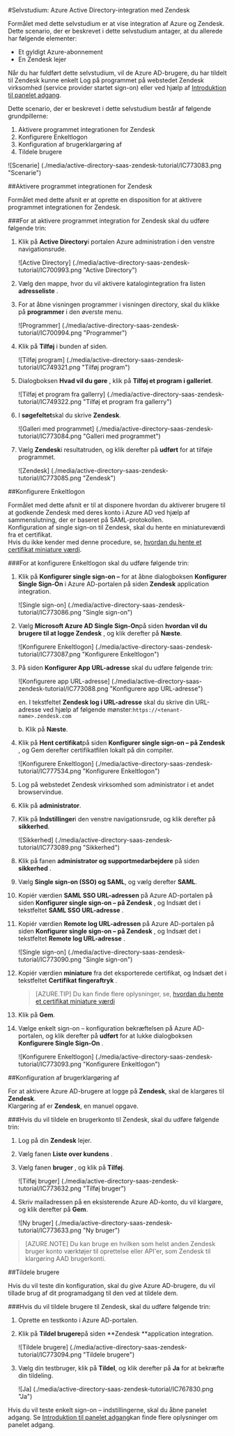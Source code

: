 <properties 
    pageTitle="Selvstudium: Azure Active Directory-integration med Zendesk | Microsoft Azure" 
    description="Lær at bruge Zendesk med Azure Active Directory til at aktivere enkeltlogon, automatiseret klargøring og mere!." 
    services="active-directory" 
    authors="jeevansd"  
    documentationCenter="na" 
    manager="femila"/>
<tags 
    ms.service="active-directory" 
    ms.devlang="na" 
    ms.topic="article" 
    ms.tgt_pltfrm="na" 
    ms.workload="identity" 
    ms.date="09/09/2016" 
    ms.author="jeedes" />

#<a name="tutorial-azure-active-directory-integration-with-zendesk"></a>Selvstudium: Azure Active Directory-integration med Zendesk
  
Formålet med dette selvstudium er at vise integration af Azure og Zendesk.  
Dette scenario, der er beskrevet i dette selvstudium antager, at du allerede har følgende elementer:

-   Et gyldigt Azure-abonnement
-   En Zendesk lejer
  
Når du har fuldført dette selvstudium, vil de Azure AD-brugere, du har tildelt til Zendesk kunne enkelt Log på programmet på webstedet Zendesk virksomhed (service provider startet sign-on) eller ved hjælp af [Introduktion til panelet adgang](active-directory-saas-access-panel-introduction.md).
  
Dette scenario, der er beskrevet i dette selvstudium består af følgende grundpillerne:

1.  Aktivere programmet integrationen for Zendesk
2.  Konfigurere Enkeltlogon
3.  Konfiguration af brugerklargøring af
4.  Tildele brugere

![Scenarie] (./media/active-directory-saas-zendesk-tutorial/IC773083.png "Scenarie")

##<a name="enabling-the-application-integration-for-zendesk"></a>Aktivere programmet integrationen for Zendesk
  
Formålet med dette afsnit er at oprette en disposition for at aktivere programmet integrationen for Zendesk.

###<a name="to-enable-the-application-integration-for-zendesk-perform-the-following-steps"></a>For at aktivere programmet integration for Zendesk skal du udføre følgende trin:

1.  Klik på **Active Directory**i portalen Azure administration i den venstre navigationsrude.

    ![Active Directory] (./media/active-directory-saas-zendesk-tutorial/IC700993.png "Active Directory")

2.  Vælg den mappe, hvor du vil aktivere katalogintegration fra listen **adresseliste** .

3.  For at åbne visningen programmer i visningen directory, skal du klikke på **programmer** i den øverste menu.

    ![Programmer] (./media/active-directory-saas-zendesk-tutorial/IC700994.png "Programmer")

4.  Klik på **Tilføj** i bunden af siden.

    ![Tilføj program] (./media/active-directory-saas-zendesk-tutorial/IC749321.png "Tilføj program")

5.  Dialogboksen **Hvad vil du gøre** , klik på **Tilføj et program i galleriet**.

    ![Tilføj et program fra gallerry] (./media/active-directory-saas-zendesk-tutorial/IC749322.png "Tilføj et program fra gallerry")

6.  I **søgefeltet**skal du skrive **Zendesk**.

    ![Galleri med programmet] (./media/active-directory-saas-zendesk-tutorial/IC773084.png "Galleri med programmet")

7.  Vælg **Zendesk**i resultatruden, og klik derefter på **udført** for at tilføje programmet.

    ![Zendesk] (./media/active-directory-saas-zendesk-tutorial/IC773085.png "Zendesk")

##<a name="configuring-single-sign-on"></a>Konfigurere Enkeltlogon
  
Formålet med dette afsnit er til at disponere hvordan du aktiverer brugere til at godkende Zendesk med deres konto i Azure AD ved hjælp af sammenslutning, der er baseret på SAML-protokollen.  
Konfiguration af single sign-on til Zendesk, skal du hente en miniatureværdi fra et certifikat.  
Hvis du ikke kender med denne procedure, se, [hvordan du hente et certifikat miniature værdi](http://youtu.be/YKQF266SAxI).

###<a name="to-configure-single-sign-on-perform-the-following-steps"></a>For at konfigurere Enkeltlogon skal du udføre følgende trin:

1.  Klik på **Konfigurer single sign-on –** for at åbne dialogboksen **Konfigurer Single Sign-On** i Azure AD-portalen på siden **Zendesk** application integration.

    ![Single sign-on] (./media/active-directory-saas-zendesk-tutorial/IC773086.png "Single sign-on")

2.  Vælg **Microsoft Azure AD Single Sign-On**på siden **hvordan vil du brugere til at logge Zendesk** , og klik derefter på **Næste**.

    ![Konfigurere Enkeltlogon] (./media/active-directory-saas-zendesk-tutorial/IC773087.png "Konfigurere Enkeltlogon")

3.  På siden **Konfigurer App URL-adresse** skal du udføre følgende trin:

    ![Konfigurere app URL-adresse] (./media/active-directory-saas-zendesk-tutorial/IC773088.png "Konfigurere app URL-adresse")
  
    en. I tekstfeltet **Zendesk log i URL-adresse** skal du skrive din URL-adresse ved hjælp af følgende mønster:`https://<tenant-name>.zendesk.com`

    b. Klik på **Næste**.



4.  Klik på **Hent certifikat**på siden **Konfigurer single sign-on – på Zendesk** , og Gem derefter certifikatfilen lokalt på din compiter.

    ![Konfigurere Enkeltlogon] (./media/active-directory-saas-zendesk-tutorial/IC777534.png "Konfigurere Enkeltlogon")

5.  Log på webstedet Zendesk virksomhed som administrator i et andet browservindue.

6.  Klik på **administrator**.

7.  Klik på **Indstillinger**i den venstre navigationsrude, og klik derefter på **sikkerhed**.

    ![Sikkerhed] (./media/active-directory-saas-zendesk-tutorial/IC773089.png "Sikkerhed")

8.  Klik på fanen **administrator og supportmedarbejdere** på siden **sikkerhed** .

9.  Vælg **Single sign-on (SSO) og SAML**, og vælg derefter **SAML**.

10. Kopiér værdien **SAML SSO URL-adressen** på Azure AD-portalen på siden **Konfigurer single sign-on – på Zendesk** , og Indsæt det i tekstfeltet **SAML SSO URL-adresse** .

11. Kopiér værdien **Remote log URL-adressen** på Azure AD-portalen på siden **Konfigurer single sign-on – på Zendesk** , og Indsæt det i tekstfeltet **Remote log URL-adresse** .

    ![Single sign-on] (./media/active-directory-saas-zendesk-tutorial/IC773090.png "Single sign-on")

12. Kopiér værdien **miniature** fra det eksporterede certifikat, og Indsæt det i tekstfeltet **Certifikat fingeraftryk** .

    >[AZURE.TIP] Du kan finde flere oplysninger, se, [hvordan du hente et certifikat miniature værdi](http://youtu.be/YKQF266SAxI)

13. Klik på **Gem**.

14. Vælge enkelt sign-on – konfiguration bekræftelsen på Azure AD-portalen, og klik derefter på **udført** for at lukke dialogboksen **Konfigurere Single Sign-On** .

    ![Konfigurere Enkeltlogon] (./media/active-directory-saas-zendesk-tutorial/IC773093.png "Konfigurere Enkeltlogon")

##<a name="configuring-user-provisioning"></a>Konfiguration af brugerklargøring af
  
For at aktivere Azure AD-brugere at logge på **Zendesk**, skal de klargøres til **Zendesk**.  
Klargøring af er **Zendesk**, en manuel opgave.

###<a name="to-provision-a-user-account-to-zendesk-perform-the-following-steps"></a>Hvis du vil tildele en brugerkonto til Zendesk, skal du udføre følgende trin:

1.  Log på din **Zendesk** lejer.

2.  Vælg fanen **Liste over kundens** .

3.  Vælg fanen **bruger** , og klik på **Tilføj**.

    ![Tilføj bruger] (./media/active-directory-saas-zendesk-tutorial/IC773632.png "Tilføj bruger")

4.  Skriv mailadressen på en eksisterende Azure AD-konto, du vil klargøre, og klik derefter på **Gem**.

    ![Ny bruger] (./media/active-directory-saas-zendesk-tutorial/IC773633.png "Ny bruger")

>[AZURE.NOTE] Du kan bruge en hvilken som helst anden Zendesk bruger konto værktøjer til oprettelse eller API'er, som Zendesk til klargøring AAD brugerkonti.

##<a name="assigning-users"></a>Tildele brugere
  
Hvis du vil teste din konfiguration, skal du give Azure AD-brugere, du vil tillade brug af dit programadgang til den ved at tildele dem.

###<a name="to-assign-users-to-zendesk-perform-the-following-steps"></a>Hvis du vil tildele brugere til Zendesk, skal du udføre følgende trin:

1.  Oprette en testkonto i Azure AD-portalen.

2.  Klik på **Tildel brugere**på siden **Zendesk **application integration.

    ![Tildele brugere] (./media/active-directory-saas-zendesk-tutorial/IC773094.png "Tildele brugere")

3.  Vælg din testbruger, klik på **Tildel**, og klik derefter på **Ja** for at bekræfte din tildeling.

    ![Ja] (./media/active-directory-saas-zendesk-tutorial/IC767830.png "Ja")
  
Hvis du vil teste enkelt sign-on – indstillingerne, skal du åbne panelet adgang. Se [Introduktion til panelet adgang](active-directory-saas-access-panel-introduction.md)kan finde flere oplysninger om panelet adgang.
